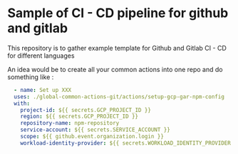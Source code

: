 # Sample of CI - CD pipeline for github and gitlab

This repository is to gather example template for Github and Gitlab CI - CD for different languages

An idea would be to create all your common actions into one repo and do something like :

```yml
  - name: Set up XXX
  uses: ./global-common-actions-git/actions/setup-gcp-gar-npm-config
  with:
    project-id: ${{ secrets.GCP_PROJECT_ID }}
    region: ${{ secrets.GCP_PROJECT_ID }}
    repository-name: npm-repository
    service-account: ${{ secrets.SERVICE_ACCOUNT }}
    scope: ${{ github.event.organization.login }}
    workload-identity-provider: ${{ secrets.WORKLOAD_IDENTITY_PROVIDER }}   
```

